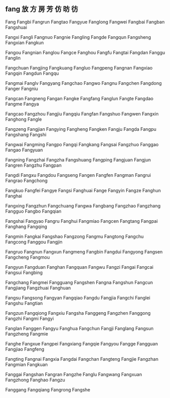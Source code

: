 fang 放 方 房 芳 仿 昉 彷
---

Fang Fangbi Fangrun Fangtao Fangyue Fanglong Fangwei Fangbai Fangban Fangshuai

Fangxi Fangli Fangnuo Fangnie Fangling Fangde Fangqun Fangsheng Fangxian Fangkun

Fangou Fangnian Fanglou Fangce Fanghou Fangfu Fangtai Fangdan Fanggu Fanglin

Fangchuan Fangjing Fangkuang Fangluo Fangpeng Fangnan Fangxiao Fangqin Fangdun Fangqu

Fangmai Fanglv Fangyang Fangchao Fangwo Fangnu Fangchen Fangdong Fanger Fangniu

Fangcan Fangneng Fangan Fangke Fangfang Fanglun Fangte Fangdao Fangme Fangya

Fangcao Fangzhou Fangjiu Fangqiu Fangfan Fangshuo Fangwen Fangxin Fanghong Fangle

Fangzeng Fangjian Fangying Fangheng Fangken Fangju Fangda Fangpu Fangshang Fangshi

Fangwai Fangming Fangpo Fangqi Fangkang Fangsai Fangzhuo Fanggao Fangao Fangyuan

Fangning Fangzhai Fangzha Fangshuang Fangping Fangjuan Fangjun Fangren Fangzhu Fangpan

Fangdi Fangxu Fangdou Fangseng Fangen Fangfen Fangman Fangrui Fangrao Fangchong

Fangkuo Fangfei Fangye Fangsi Fanghuai Fange Fangyin Fangze Fanghun Fanghai

Fangxing Fangzhun Fangchuang Fangwa Fangbang Fangzhao Fangzhang Fangguo Fangbo   Fangqian

Fangshai Fangyao Fangru Fanghui Fangmiao Fangcen Fangtang Fangpai Fanghang Fangqing

Fangmin Fangkai Fangshao Fangzong Fangmu Fangtong Fangchu Fangcong Fanggou Fangjin

Fangruo Fangnun Fangxun Fangmeng Fangbin Fangdui Fangyong Fangsen Fangcheng Fangmou

Fangyun Fangduan Fanghan Fangquan Fangwu Fangzi Fangai Fangcai Fangsui Fangbing

Fangchang Fangmei Fangguang Fangshen Fangna Fangshun Fangcun Fangjiang Fangzhuai Fanghuan

Fangsu Fangsong Fangyan Fangqiao Fangdu Fangjia Fangchi Fanglei Fangshu Fangtian

Fangzun Fangqiong Fangxiu Fangsha Fanggeng Fangzhen Fanggong Fangzhi Fangmi Fangyi

Fanglan Fanggen Fangyu Fanghua Fangchun Fangji Fanglang Fangsun Fangzheng Fangmie

Fanghe Fangxue Fangpei Fangxiang Fangqie Fangyou Fangge Fangguan Fangjiao Fangfeng

Fangting Fangnai Fangxia Fangdai Fangchan Fangteng Fangjie Fangzhan Fangmian Fangkuan

Fanggai Fangshan Fangran Fangzhe Fanglu Fangwang Fangxuan Fangzhong Fanghao Fangzu

Fanggang Fangqiang Fangrong Fangshe 
